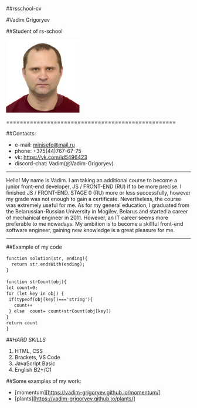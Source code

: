 ##rsschool-cv

#Vadim Grigoryev

##Student of rs-school

![Picture](https://github.com/Vadim-Grigoryev/rsschool-cv/blob/gh-pages/vadim2.jpg "Picture")

==================================================

##Contacts:
+ e-mail: minisefo@mail.ru
+ phone: +375(44)767-67-75
+ vk: https://vk.com/id5496423
+ discord-chat: Vadim(@Vadim-Grigoryev)

**************************************************
Hello! My name is Vadim. I am taking an additional course to become a junior front-end developer, JS / FRONT-END (RU) if to be more precise. I finished JS / FRONT-END. STAGE 0 (RU) more or less successfully, however my grade was not enough to gain a certificate. Nevertheless, the course was extremely useful for me. As for my general education, I graduated from the Belarussian-Russian University in Mogilev, Belarus and started a career of mechanical engineer in 2011. However, an IT career seems more preferable to me nowadays. My ambition is to become a skillful front-end software engineer, gaining new knowledge is a great pleasure for me. 

**************************************************

##Example of my code

```````````````````````````````````````````````````````````````````````````````````````````````````````
function solution(str, ending){
  return str.endsWith(ending);
}

function strCount(obj){
let count=0;
for (let key in obj) {
 if(typeof(obj[key])==='string'){
   count++
 } else  count= count+strCount(obj[key]) 
}
return count
}
```````````````````````````````````````````````````````````````````````````````````````````````````````

##*HARD SKILLS*
1. HTML, CSS   
2. Brackets, VS Code
3. JavaScript Basic 
4. English B2+/C1

##Some examples of my work:
+ [momentum][https://vadim-grigoryev.github.io/momentum/]
+ [plants][https://vadim-grigoryev.github.io/plants/]

